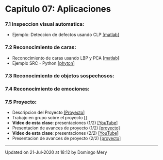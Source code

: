 
# Capitulo 07: Aplicaciones
### 7.1 Inspeccion visual automatica:
* Ejemplo: Deteccion de defectos usando CLP [[matlab]](https://github.com/domingomery/patrones/blob/master/clases/Cap07_Aplicaciones/matlab/PAT02_CLP.m)
### 7.2 Reconocimiento de caras:
* Reconocimiento de caras usando LBP y PCA [[matlab]](https://github.com/domingomery/patrones/blob/master/clases/Cap07_Aplicaciones/matlab/PAT03_PCA_FaceRecognition.m)
* Ejemplo SRC  - Python [[phyton]](https://github.com/domingomery/patrones/blob/master/clases/Cap07_Aplicaciones/python/SRC)
### 7.3 Reconocimiento de objetos sospechosos:
### 7.4 Reconocimiento de emociones:
### 7.5 Proyecto:
* Descripcion del Proyecto [[Proyecto]](https://github.com/domingomery/patrones/tree/master/proyecto)
* Trabajo en grupo sobre el proyecto [[]](https://github.com/domingomery/patrones/blob/master/clases/Cap07_Aplicaciones//)
* **Video de esta clase**: presentaciones (1/2) [[YouTube]](https://youtu.be/Bj5iKsoGX3k)
* Presentacion de avances de proyecto (1/2) [[proyecto]](https://github.com/domingomery/patrones/tree/master/proyecto)
* **Video de esta clase**: presentaciones (2/2) [[YouTube]](https://youtu.be/XMWYfqXv8VM)
* Presentacion de avances de proyecto (2/2) [[proyecto]](https://github.com/domingomery/patrones/tree/master/proyecto)
---


Updated on 21-Jul-2020 at 18:12 by Domingo Mery
